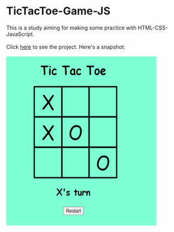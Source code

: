 # TicTacToe-Game-JS
This is a study aiming for making some practice with HTML-CSS-JavaScript.  <br/><br/>
Click <a href="https://buraxta.github.io/TicTacToe-Game-JS/" target="_blank">here</a> to see the project. Here's a snapshot:<br/><br/>
<img src="ss.png" width="400" height="450"/>
